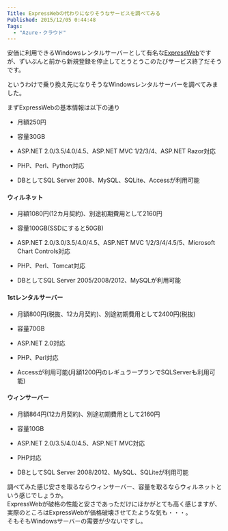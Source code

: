 ```yaml
---
Title: ExpressWebの代わりになりそうなサービスを調べてみる
Published: 2015/12/05 0:44:48
Tags:
  - "Azure・クラウド"
---
```

安価に利用できるWindowsレンタルサーバーとして有名な[ExpressWeb](http://www.datajapan.ne.jp/expressweb/)ですが、ずいぶんと前から新規登録を停止してとうとうこのたびサービス終了だそうです。  

というわけで乗り換え先になりそうなWindowsレンタルサーバーを調べてみました。  

まずExpressWebの基本情報は以下の通り  

* 月額250円

* 容量30GB

* ASP.NET 2.0/3.5/4.0/4.5、ASP.NET MVC 1/2/3/4、ASP.NET Razor対応

* PHP、Perl、Python対応

* DBとしてSQL Server 2008、MySQL、SQLite、Accessが利用可能

#### ウィルネット

<?# OEmbed "http://www.willnet.ad.jp/" /?>

* 月額1080円(12カ月契約)、別途初期費用として2160円

* 容量100GB(SSDにすると50GB)

* ASP.NET 2.0/3.0/3.5/4.0/4.5、ASP.NET MVC 1/2/3/4/4.5/5、Microsoft Chart Controls対応

* PHP、Perl、Tomcat対応

* DBとしてSQL Server 2005/2008/2012、MySQLが利用可能

#### 1stレンタルサーバー

<?# OEmbed "http://windows.1strentalserver.com/" /?>

* 月額800円(税抜、12カ月契約)、別途初期費用として2400円(税抜)

* 容量70GB

* ASP.NET 2.0対応

* PHP、Perl対応

* Accessが利用可能(月額1200円のレギュラープランでSQLServerも利用可能)

#### ウィンサーバー

<?# OEmbed "http://www.winserver.ne.jp/index.html" /?>

* 月額864円(12カ月契約)、別途初期費用として2160円

* 容量10GB

* ASP.NET 2.0/3.5/4.0/4.5、ASP.NET MVC対応

* PHP対応

* DBとしてSQL Server 2008/2012、MySQL、SQLiteが利用可能




調べてみた感じ安さを取るならウィンサーバー、容量を取るならウィルネットという感じでしょうか。  
ExpressWebが破格の性能と安さであっただけにほかがとても高く感じますが、実際のところはExpressWebが価格破壊させてたような気も・・・。  
そもそもWindowsサーバーの需要が少ないですし。  